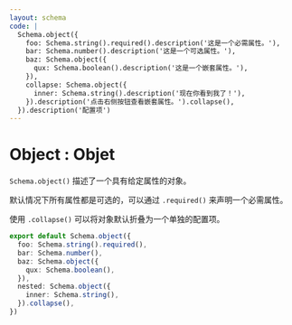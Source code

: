 ```yaml
---
layout: schema
code: |
  Schema.object({
    foo: Schema.string().required().description('这是一个必需属性。'),
    bar: Schema.number().description('这是一个可选属性。'),
    baz: Schema.object({
      qux: Schema.boolean().description('这是一个嵌套属性。'),
    }),
    collapse: Schema.object({
      inner: Schema.string().description('现在你看到我了！'),
    }).description('点击右侧按钮查看嵌套属性。').collapse(),
  }).description('配置项')
---
```


# Object : Objet

`Schema.object()` 描述了一个具有给定属性的对象。

默认情况下所有属性都是可选的，可以通过 `.required()` 来声明一个必需属性。

使用 `.collapse()` 可以将对象默认折叠为一个单独的配置项。

```ts
export default Schema.object({
  foo: Schema.string().required(),
  bar: Schema.number(),
  baz: Schema.object({
    qux: Schema.boolean(),
  }),
  nested: Schema.object({
    inner: Schema.string(),
  }).collapse(),
})
```

